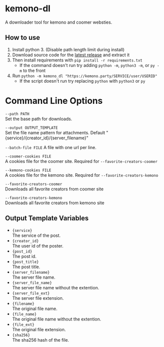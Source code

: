 # kemono-dl
A downloader tool for kemono and coomer websties.

## How to use
1.  Install python 3. (Disable path length limit during install)
2.  Download source code for the [latest release](https://github.com/AplhaSlayer1964/kemono-dl/releases/latest) and extract it
3.  Then install requirements with  `pip install -r requirements.txt`
    - If the command doesn't run try adding `python -m`, `python3 -m`, or `py -m` to the front
4.  Run `python -m kemono_dl "https://kemono.party/SERVICE/user/USERID"`
    - If the script doesn't run try replacing `python` with `python3` or `py`

# Command Line Options

`--path PATH`  
Set the base path for downloads.

`--output OUTPUT_TEMPLATE`  
Set the file name pattern for attachments. Default "{service}/{creator_id}/{server_filename}"   

`--batch-file FILE`
A file with one url per line.

`--coomer-cookies FILE`  
A cookies file for the coomer site. Required for `--favorite-creators-coomer`

`--kemono-cookies FILE`  
A cookies file for the kemono site. Required for `--favorite-creators-kemono`

`--favorite-creators-coomer`  
Downloads all favorite creators from coomer site

`--favorite-creators-kemono`  
Downloads all favorite creators from kemono site

## Output Template Variables

-   `{service}`  
The service of the post.  
-   `{creator_id}`  
The user id of the poster.  
-   `{post_id}`  
The post id.  
-   `{post_title}`  
The post title.
-   `{server_filename}`  
The server file name.  
-   `{server_file_name}`  
The server file name without the extention.
-   `{server_file_ext}`  
The server file extension.  
-   `{filename}`  
The original file name.  
-   `{file_name}`  
The original file name without the extention.
-   `{file_ext}`  
The original file extension.  
-   `{sha256}`  
The sha256 hash of the file.
